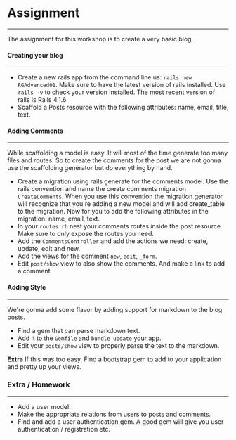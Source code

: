 # Assignment
-------------------
The assignment for this workshop is to create a very basic blog.


#### Creating your blog
-------------------
- Create a new rails app from the command line us: `rails new RGAdvanced01`. Make sure to have the latest version of rails installed. Use `rails -v` to check your version installed. The most recent version of rails is Rails 4.1.6
- Scaffold a Posts resource with the following attributes: name, email, title, text.

#### Adding Comments
-------------------
While scaffolding a model is easy. It will most of the time generate too many files and routes. So to create the comments for the post we are not gonna use the scaffolding generator but do everything by hand.
- Create a migration using rails generate for the comments model. Use the rails convention and name the create comments migration `CreateComments`. When you use this convention the migration generator will recognize that you're adding a new model and will add create_table to the migration. Now for you to add the following attributes in the migration: name, email, text.
- In your `routes.rb` nest your comments routes inside the post  resource. Make sure to only expose the routes you need.
- Add the `CommentsController` and add the actions we need: create, update, edit and new.
- Add the views for the comment `new`, `edit`, `_form`.
- Edit `post/show` view to also show the comments. And make a link to add a comment.

 
#### Adding Style
-------------------
We're gonna add some flavor by adding support for markdown to the blog posts. 
- Find a gem that can parse markdown text.
- Add it to the `Gemfile` and `bundle update` your app.
- Edit your `posts/show` view to properly parse the text to the markdown.

**Extra**
If this was too easy. Find a bootstrap gem to add to your application and pretty up your views.



### Extra / Homework
-------------------
- Add a user model. 
- Make the appropriate relations from users to posts and comments.
- Find and add a user authentication gem. A good gem will give you user authentication / registration etc.
